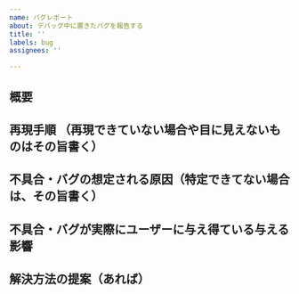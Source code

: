 ```yaml
---
name: バグレポート
about: デバッグ中に置きたバグを報告する
title: ''
labels: bug
assignees: ''

---
```


## 概要


## 再現手順 （再現できていない場合や目に見えないものはその旨書く）


## 不具合・バグの想定される原因（特定できてない場合は、その旨書く）


## 不具合・バグが実際にユーザーに与え得ている与える影響


## 解決方法の提案（あれば）

